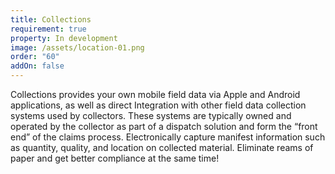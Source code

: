 ```yaml
---
title: Collections
requirement: true
property: In development
image: /assets/location-01.png
order: "60"
addOn: false
---
```

Collections provides your own mobile field data via Apple and Android applications, as well as direct Integration with other field data collection systems used by collectors.  These systems are typically owned and operated by the collector as part of a dispatch solution and form the “front end” of the claims process. Electronically capture manifest information such as quantity, quality, and location on collected material. Eliminate reams of paper and get better compliance at the same time!